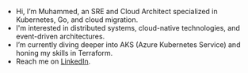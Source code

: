 - Hi, I’m Muhammed, an SRE and Cloud Architect specialized in Kubernetes, Go, and cloud migration.
- I'm interested in distributed systems, cloud-native technologies, and event-driven architectures.
- I’m currently diving deeper into AKS (Azure Kubernetes Service) and honing my skills in Terraform.
- Reach me on [LinkedIn](https://www.linkedin.com/in/abdelmmu/).


<!---
O7Oghany/O7Oghany is a ✨ special ✨ repository because its `README.md` (this file) appears on your GitHub profile.
You can click the Preview link to take a look at your changes.
--->
